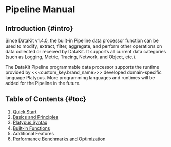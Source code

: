 # Pipeline Manual

## Introduction {#intro}

Since DataKit v1.4.0, the built-in Pipeline data processor function can be used to modify, extract, filter, aggregate, and perform other operations on data collected or received by DataKit. It supports all current data categories (such as Logging, Metric, Tracing, Network, and Object, etc.).

The DataKit Pipeline programmable data processor supports the runtime provided by <<<custom_key.brand_name>>> developed domain-specific language Platypus. More programming languages and runtimes will be added for the Pipeline in the future.


## Table of Contents {#toc}

1. [Quick Start](pipeline-quick-start.md)
2. [Basics and Principles](pipeline-architecture.md)
3. [Platypus Syntax](pipeline-platypus-grammar.md)
4. [Built-in Functions](pipeline-built-in-function.md)
5. Additional Features
6. [Performance Benchmarks and Optimization](pipeline-benchmark.md)